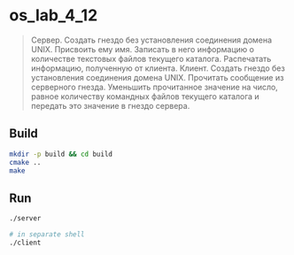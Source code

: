 # os_lab_4_12

> Сервер. Создать гнездо без установления соединения домена UNIX.
> Присвоить ему имя. Записать в него информацию о количестве
> текстовых файлов текущего каталога. Распечатать информацию, полученную от клиента.
> Клиент. Создать гнездо без установления соединения домена UNIX.
> Прочитать сообщение из серверного гнезда.
> Уменьшить прочитанное значение на число, равное количеству
> командных файлов текущего каталога и передать это значение в гнездо сервера.

## Build

```sh
mkdir -p build && cd build
cmake ..
make
```

## Run

```sh
./server

# in separate shell
./client
```

